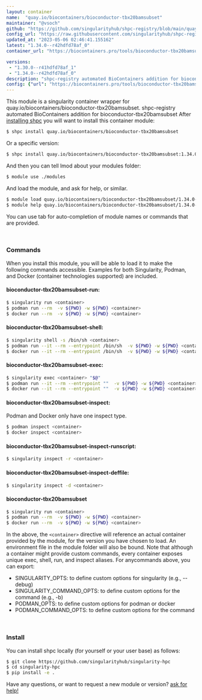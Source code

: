 ```yaml
---
layout: container
name:  "quay.io/biocontainers/bioconductor-tbx20bamsubset"
maintainer: "@vsoch"
github: "https://github.com/singularityhub/shpc-registry/blob/main/quay.io/biocontainers/bioconductor-tbx20bamsubset/container.yaml"
config_url: "https://raw.githubusercontent.com/singularityhub/shpc-registry/main/quay.io/biocontainers/bioconductor-tbx20bamsubset/container.yaml"
updated_at: "2023-05-06 02:46:41.155162"
latest: "1.34.0--r42hdfd78af_0"
container_url: "https://biocontainers.pro/tools/bioconductor-tbx20bamsubset"

versions:
 - "1.30.0--r41hdfd78af_1"
 - "1.34.0--r42hdfd78af_0"
description: "shpc-registry automated BioContainers addition for bioconductor-tbx20bamsubset"
config: {"url": "https://biocontainers.pro/tools/bioconductor-tbx20bamsubset", "maintainer": "@vsoch", "description": "shpc-registry automated BioContainers addition for bioconductor-tbx20bamsubset", "latest": {"1.34.0--r42hdfd78af_0": "sha256:dd9b6590e25d5320305a00fef75aac03629a0fa0039d18ef31ceeda9b5126301"}, "tags": {"1.30.0--r41hdfd78af_1": "sha256:53beac5705ce8e2a9a5acf71b322ebd3d25072efcf858b4e366087bc0ed4a4be", "1.34.0--r42hdfd78af_0": "sha256:dd9b6590e25d5320305a00fef75aac03629a0fa0039d18ef31ceeda9b5126301"}, "docker": "quay.io/biocontainers/bioconductor-tbx20bamsubset"}
---
```


This module is a singularity container wrapper for quay.io/biocontainers/bioconductor-tbx20bamsubset.
shpc-registry automated BioContainers addition for bioconductor-tbx20bamsubset
After [installing shpc](#install) you will want to install this container module:


```bash
$ shpc install quay.io/biocontainers/bioconductor-tbx20bamsubset
```

Or a specific version:

```bash
$ shpc install quay.io/biocontainers/bioconductor-tbx20bamsubset:1.34.0--r42hdfd78af_0
```

And then you can tell lmod about your modules folder:

```bash
$ module use ./modules
```

And load the module, and ask for help, or similar.

```bash
$ module load quay.io/biocontainers/bioconductor-tbx20bamsubset/1.34.0--r42hdfd78af_0
$ module help quay.io/biocontainers/bioconductor-tbx20bamsubset/1.34.0--r42hdfd78af_0
```

You can use tab for auto-completion of module names or commands that are provided.

<br>

### Commands

When you install this module, you will be able to load it to make the following commands accessible.
Examples for both Singularity, Podman, and Docker (container technologies supported) are included.

#### bioconductor-tbx20bamsubset-run:

```bash
$ singularity run <container>
$ podman run --rm  -v ${PWD} -w ${PWD} <container>
$ docker run --rm  -v ${PWD} -w ${PWD} <container>
```

#### bioconductor-tbx20bamsubset-shell:

```bash
$ singularity shell -s /bin/sh <container>
$ podman run --it --rm --entrypoint /bin/sh  -v ${PWD} -w ${PWD} <container>
$ docker run --it --rm --entrypoint /bin/sh  -v ${PWD} -w ${PWD} <container>
```

#### bioconductor-tbx20bamsubset-exec:

```bash
$ singularity exec <container> "$@"
$ podman run --it --rm --entrypoint ""  -v ${PWD} -w ${PWD} <container> "$@"
$ docker run --it --rm --entrypoint ""  -v ${PWD} -w ${PWD} <container> "$@"
```

#### bioconductor-tbx20bamsubset-inspect:

Podman and Docker only have one inspect type.

```bash
$ podman inspect <container>
$ docker inspect <container>
```

#### bioconductor-tbx20bamsubset-inspect-runscript:

```bash
$ singularity inspect -r <container>
```

#### bioconductor-tbx20bamsubset-inspect-deffile:

```bash
$ singularity inspect -d <container>
```



#### bioconductor-tbx20bamsubset

```bash
$ singularity run <container>
$ podman run --rm  -v ${PWD} -w ${PWD} <container>
$ docker run --rm  -v ${PWD} -w ${PWD} <container>
```


In the above, the `<container>` directive will reference an actual container provided
by the module, for the version you have chosen to load. An environment file in the
module folder will also be bound. Note that although a container
might provide custom commands, every container exposes unique exec, shell, run, and
inspect aliases. For anycommands above, you can export:

 - SINGULARITY_OPTS: to define custom options for singularity (e.g., --debug)
 - SINGULARITY_COMMAND_OPTS: to define custom options for the command (e.g., -b)
 - PODMAN_OPTS: to define custom options for podman or docker
 - PODMAN_COMMAND_OPTS: to define custom options for the command

<br>

### Install

You can install shpc locally (for yourself or your user base) as follows:

```bash
$ git clone https://github.com/singularityhub/singularity-hpc
$ cd singularity-hpc
$ pip install -e .
```

Have any questions, or want to request a new module or version? [ask for help!](https://github.com/singularityhub/singularity-hpc/issues)
